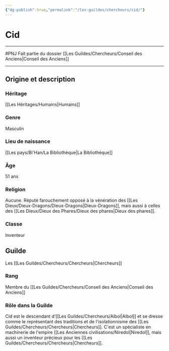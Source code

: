 ```yaml
---
{"dg-publish":true,"permalink":"/les-guildes/chercheurs/cid/"}
---
```


# Cid
---
#PNJ 
Fait partie du dossier [[Les Guildes/Chercheurs/Conseil des Anciens\|Conseil des Anciens]]

-------
## Origine et description
### Héritage
[[Les Héritages/Humains\|Humains]]
### Genre
Masculin
### Lieu de naissance
[[Les pays/Bi'Han/La Bibliothèque\|La Bibliothèque]]
### Âge
51 ans
### Religion
Aucune. Réputé farouchement opposé à la vénération des [[Les Dieux/Dieux-Dragons/Dieux-Dragons\|Dieux-Dragons]], mais aussi à celles des [[Les Dieux/Dieux des Phares/Dieux des phares\|Dieux des phares]].
### Classe
Inventeur
## Guilde
Les [[Les Guildes/Chercheurs/Chercheurs\|Chercheurs]]
### Rang
Membre du [[Les Guildes/Chercheurs/Conseil des Anciens\|Conseil des Anciens]]
### Rôle dans la Guilde
Cid est le descendant d'[[Les Guildes/Chercheurs/Albol\|Albol]] et se dresse comme le représentant des traditions et de l'isolationnisme des [[Les Guildes/Chercheurs/Chercheurs\|Chercheurs]]. C'est un spécialiste en machinerie de l'empire [[Les Anciennes civilisations/Niredol\|Niredol]], mais aussi un inventeur précieux pour les [[Les Guildes/Chercheurs/Chercheurs\|Chercheurs]].